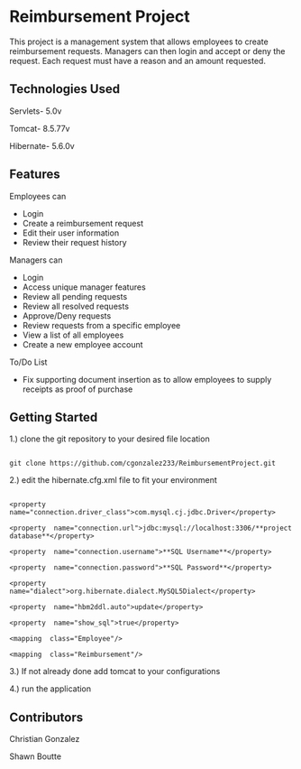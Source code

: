 # Reimbursement Project
This project is a management system that allows employees to create reimbursement requests. Managers can then login and accept or deny the request. Each request must have a reason and an amount requested. 

## Technologies Used

Servlets- 5.0v

Tomcat- 8.5.77v

Hibernate- 5.6.0v

## Features
Employees can 
- Login
- Create a reimbursement request
- Edit their user information
- Review their request history

Managers can
- Login
- Access unique manager features
- Review all pending requests
- Review all resolved requests
- Approve/Deny requests
- Review requests from a specific employee
- View a list of all employees
- Create a new employee account 

To/Do List
- Fix supporting document insertion as to allow employees to supply receipts as proof of purchase

## Getting Started

1.) clone the git repository to your desired file location

~~~

git clone https://github.com/cgonzalez233/ReimbursementProject.git

~~~

2.) edit the hibernate.cfg.xml file to fit your environment

~~~

<property  name="connection.driver_class">com.mysql.cj.jdbc.Driver</property>

<property  name="connection.url">jdbc:mysql://localhost:3306/**project database**</property>

<property  name="connection.username">**SQL Username**</property>

<property  name="connection.password">**SQL Password**</property>

<property  name="dialect">org.hibernate.dialect.MySQL5Dialect</property>

<property  name="hbm2ddl.auto">update</property>

<property  name="show_sql">true</property>

<mapping  class="Employee"/>

<mapping  class="Reimbursement"/>

~~~

3.) If not already done add tomcat to your configurations

4.) run the application

## Contributors

Christian Gonzalez

Shawn Boutte
